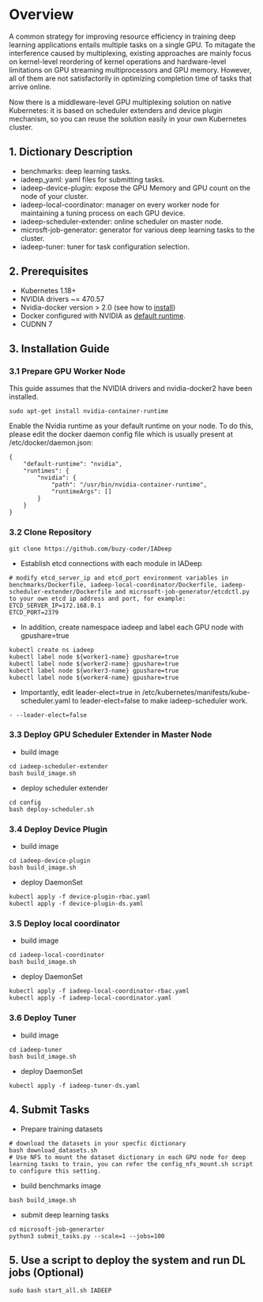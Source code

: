 # Overview
A common strategy for improving resource efficiency in training deep learning applications entails multiple tasks on a single GPU. To mitagate the interference caused by multiplexing, existing approaches are mainly focus on kernel-level reordering of kernel operations and hardware-level limitations on GPU streaming multiprocessors and GPU memory. However, all of them are not satisfactorily in optimizing completion time of tasks that arrive online.

Now there is a middleware-level GPU multiplexing solution on native Kubernetes: it is based on scheduler extenders and device plugin mechanism, so you can reuse the solution easily in your own Kubernetes cluster. 

## 1. Dictionary Description
- benchmarks: deep learning tasks.
- iadeep_yaml: yaml files for submitting tasks.
- iadeep-device-plugin: expose the GPU Memory and GPU count on the node of your cluster.
- iadeep-local-coordinator: manager on every worker node for maintaining a tuning process on each GPU device.
- iadeep-scheduler-extender: online scheduler on master node.
- microsft-job-generator: generator for various deep learning tasks to the cluster.
- iadeep-tuner: tuner for task configuration selection.

## 2. Prerequisites
- Kubernetes 1.18+
- NVIDIA drivers ~= 470.57
- Nvidia-docker version > 2.0 (see how to [install](https://docs.nvidia.com/datacenter/cloud-native/container-toolkit/latest/install-guide.html))
- Docker configured with NVIDIA as [default runtime](https://github.com/NVIDIA/nvidia-docker/wiki/Advanced-topics#default-runtime).
- CUDNN 7

## 3. Installation Guide
### 3.1 Prepare GPU Worker Node
This guide assumes that the NVIDIA drivers and nvidia-docker2 have been installed.
```shell
sudo apt-get install nvidia-container-runtime
```
Enable the Nvidia runtime as your default runtime on your node. To do this, please edit the docker daemon config file which is usually present at /etc/docker/daemon.json:
```shell
{
    "default-runtime": "nvidia",
    "runtimes": {
        "nvidia": {
            "path": "/usr/bin/nvidia-container-runtime",
            "runtimeArgs": []
        }
    }
}
```

### 3.2 Clone Repository
```shell
git clone https://github.com/buzy-coder/IADeep
```
- Establish etcd connections with each module in IADeep
```shell
# modify etcd_server_ip and etcd_port environment variables in benchmarks/Dockerfile, iadeep-local-coordinator/Dockerfile, iadeep-scheduler-extender/Dockerfile and microsoft-job-generator/etcdctl.py  to your own etcd ip address and port, for example:
ETCD_SERVER_IP=172.168.0.1
ETCD_PORT=2379
```
- In addition, create namespace iadeep and label each GPU node with gpushare=true
```
kubectl create ns iadeep
kubectl label node ${worker1-name} gpushare=true
kubectl label node ${worker2-name} gpushare=true
kubectl label node ${worker3-name} gpushare=true
kubectl label node ${worker4-name} gpushare=true
```

- Importantly, edit leader-elect=true in /etc/kubernetes/manifests/kube-scheduler.yaml to leader-elect=false to make iadeep-scheduler work.
```shell
- --leader-elect=false
```

### 3.3 Deploy GPU Scheduler Extender in Master Node
- build image
```shell
cd iadeep-scheduler-extender
bash build_image.sh
``` 
- deploy scheduler extender
```shell
cd config
bash deploy-scheduler.sh
```

### 3.4 Deploy Device Plugin 
- build image
```shell
cd iadeep-device-plugin
bash build_image.sh
```
- deploy DaemonSet
```shell
kubectl apply -f device-plugin-rbac.yaml
kubectl apply -f device-plugin-ds.yaml
```

### 3.5 Deploy local coordinator
- build image
```shell
cd iadeep-local-coordinator
bash build_image.sh
```

- deploy DaemonSet
```shell
kubectl apply -f iadeep-local-coordinator-rbac.yaml
kubectl apply -f iadeep-local-coordinator.yaml
```

### 3.6 Deploy Tuner 
- build image
```
cd iadeep-tuner
bash build_image.sh
```

- deploy DaemonSet
```shell
kubectl apply -f iadeep-tuner-ds.yaml
```

## 4. Submit Tasks
- Prepare training datasets
```shell
# download the datasets in your specfic dictionary
bash download_datasets.sh
# Use NFS to mount the dataset dictionary in each GPU node for deep learning tasks to train, you can refer the config_nfs_mount.sh script to configure this setting.
```
- build benchmarks image
```shell
bash build_image.sh
```
- submit deep learning tasks
```shell
cd microsoft-job-generartor
python3 submit_tasks.py --scale=1 --jobs=100
```

## 5. Use a script to deploy the system and run DL jobs (Optional)
```
sudo bash start_all.sh IADEEP
```
